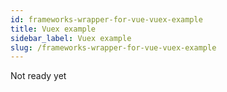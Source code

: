 ```yaml
---
id: frameworks-wrapper-for-vue-vuex-example
title: Vuex example
sidebar_label: Vuex example
slug: /frameworks-wrapper-for-vue-vuex-example
---
```


Not ready yet
